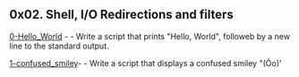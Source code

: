 ## 0x02. Shell, I/O Redirections and filters

[0-Hello_World](./0-Hello_World) - - Write a script that prints "Hello, World", followeb by a new line to the standard output.

[1-confused_smiley](./1-confused_smiley)- - Write a script that displays a confused smiley "(Ôo)'